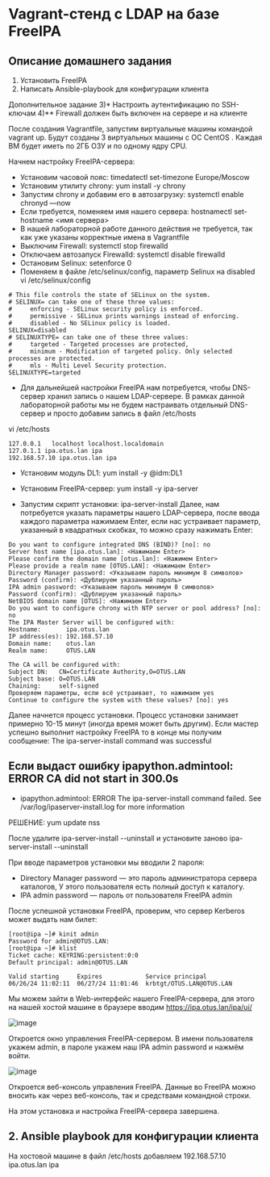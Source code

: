# Vagrant-стенд c LDAP на базе FreeIPA

## Описание домашнего задания
1) Установить FreeIPA
2) Написать Ansible-playbook для конфигурации клиента

Дополнительное задание
3)* Настроить аутентификацию по SSH-ключам
4)** Firewall должен быть включен на сервере и на клиенте


После создания Vagrantfile, запустим виртуальные машины командой vagrant up. Будут созданы 3 виртуальных машины с ОС CentOS . Каждая ВМ будет иметь по 2ГБ ОЗУ и по одному ядру CPU. 

Начнем настройку FreeIPA-сервера: 
- Установим часовой пояс: timedatectl set-timezone Europe/Moscow
- Установим утилиту chrony: yum install -y chrony
- Запустим chrony и добавим его в автозагрузку: systemctl enable chronyd —now
- Если требуется, поменяем имя нашего сервера: hostnamectl set-hostname <имя сервера>
- В нашей лабораторной работе данного действия не требуется, так как уже указаны корректные имена в Vagrantfile
- Выключим Firewall: systemctl stop firewalld
- Отключаем автозапуск Firewalld: systemctl disable firewalld
- Остановим Selinux: setenforce 0
- Поменяем в файле /etc/selinux/config, параметр Selinux на disabled
  vi /etc/selinux/config
```
# This file controls the state of SELinux on the system.
# SELINUX= can take one of these three values:
#     enforcing - SELinux security policy is enforced.
#     permissive - SELinux prints warnings instead of enforcing.
#     disabled - No SELinux policy is loaded.
SELINUX=disabled
# SELINUXTYPE= can take one of these three values:
#     targeted - Targeted processes are protected,
#     minimum - Modification of targeted policy. Only selected processes are protected. 
#     mls - Multi Level Security protection.
SELINUXTYPE=targeted
```
- Для дальнейшей настройки FreeIPA нам потребуется, чтобы DNS-сервер хранил запись о нашем LDAP-сервере. В рамках данной лабораторной работы мы не будем настраивать отдельный DNS-сервер и просто добавим запись в файл /etc/hosts

vi /etc/hosts
```
127.0.0.1   localhost localhost.localdomain 
127.0.1.1 ipa.otus.lan ipa
192.168.57.10 ipa.otus.lan ipa
```
- Установим модуль DL1: yum install -y @idm:DL1
- Установим FreeIPA-сервер: yum install -y ipa-server

- Запустим скрипт установки: ipa-server-install
Далее, нам потребуется указать параметры нашего LDAP-сервера, после ввода каждого параметра нажимаем Enter, если нас устраивает параметр, указанный в квадратных скобках, то можно сразу нажимать Enter:
```
Do you want to configure integrated DNS (BIND)? [no]: no
Server host name [ipa.otus.lan]: <Нажимаем Enter>
Please confirm the domain name [otus.lan]: <Нажимем Enter>
Please provide a realm name [OTUS.LAN]: <Нажимаем Enter>
Directory Manager password: <Указываем пароль минимум 8 символов>
Password (confirm): <Дублируем указанный пароль>
IPA admin password: <Указываем пароль минимум 8 символов>
Password (confirm): <Дублируем указанный пароль>
NetBIOS domain name [OTUS]: <Нажимаем Enter>
Do you want to configure chrony with NTP server or pool address? [no]: no
The IPA Master Server will be configured with:
Hostname:       ipa.otus.lan
IP address(es): 192.168.57.10
Domain name:    otus.lan
Realm name:     OTUS.LAN

The CA will be configured with:
Subject DN:   CN=Certificate Authority,O=OTUS.LAN
Subject base: O=OTUS.LAN
Chaining:     self-signed
Проверяем параметры, если всё устраивает, то нажимаем yes
Continue to configure the system with these values? [no]: yes

```
Далее начнется процесс установки. Процесс установки занимает примерно 10-15 минут (иногда время может быть другим). Если мастер успешно выполнит настройку FreeIPA то в конце мы получим сообщение: 
The ipa-server-install command was successful

## Если выдаст ошибку ipapython.admintool: ERROR    CA did not start in 300.0s
- ipapython.admintool: ERROR    The ipa-server-install command failed. See /var/log/ipaserver-install.log for more information

РЕШЕНИЕ: yum update nss

После удалите ipa-server-install --uninstall и установите заново ipa-server-install --uninstall

При вводе параметров установки мы вводили 2 пароля:

- Directory Manager password — это пароль администратора сервера каталогов, У этого пользователя есть полный доступ к каталогу.
- IPA admin password — пароль от пользователя FreeIPA admin

После успешной установки FreeIPA, проверим, что сервер Kerberos может выдать нам билет:
```
[root@ipa ~]# kinit admin
Password for admin@OTUS.LAN: 
[root@ipa ~]# klist
Ticket cache: KEYRING:persistent:0:0
Default principal: admin@OTUS.LAN

Valid starting     Expires            Service principal
06/26/24 11:02:11  06/27/24 11:01:46  krbtgt/OTUS.LAN@OTUS.LAN
```
Мы можем зайти в Web-интерфейс нашего FreeIPA-сервера, для этого на нашей хостой машине в браузере вводим https://ipa.otus.lan/ipa/ui/

![image](https://github.com/ookml/otus_dz/assets/21999102/ccbdd85f-fc3f-4a3d-83dd-84d5c54afc5a)

Откроется окно управления FreeIPA-сервером. В имени пользователя укажем admin, в пароле укажем наш IPA admin password и нажмём войти. 

![image](https://github.com/ookml/otus_dz/assets/21999102/2a5de09e-6841-4127-a8a1-3c26f2248b1c)

Откроется веб-консоль управления FreeIPA. Данные во FreeIPA можно вносить как через веб-консоль, так и средствами командной строки.

На этом установка и настройка FreeIPA-сервера завершена.

## 2. Ansible playbook для конфигурации клиента

На хостовой машине в файл /etc/hosts добавляем 192.168.57.10 ipa.otus.lan ipa

